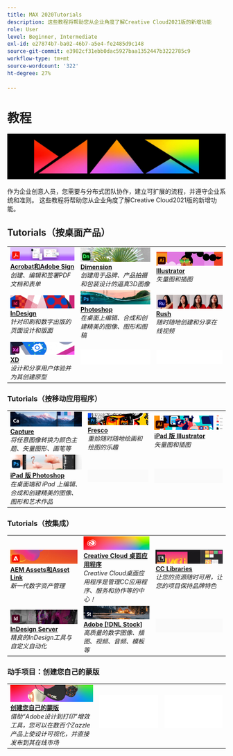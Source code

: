 ```yaml
---
title: MAX 2020Tutorials
description: 这些教程将帮助您从企业角度了解Creative Cloud2021版的新增功能
role: User
level: Beginner, Intermediate
exl-id: e27874b7-ba02-46b7-a5e4-fe2485d9c148
source-git-commit: e3982cf31ebb0dac5927baa1352447b3222785c9
workflow-type: tm+mt
source-wordcount: '322'
ht-degree: 27%

---
```


# 教程

![Max 2020 Hero Image](../assets/MAX.jpg)

作为企业创意人员，您需要与分布式团队协作，建立可扩展的流程，并遵守企业系统和准则。 这些教程将帮助您从企业角度了解Creative Cloud2021版的新增功能。

## Tutorials（按桌面产品）

<table style="table-layout:fixed">
<tr>
 <td>
    <a href="acrobat-sign.md">
      <img alt="Acrobat和Adobe Sign" src="../assets/DC.jpg" />
    </a>
    <div>
    <a href="acrobat-sign.md"><strong>Acrobat和Adobe Sign</strong></a>
    </div>
    <em>创建、编辑和签署PDF文档和表单</em>
    <br>
  </td>
  <td>
    <a href="dimension.md">
      <img alt="Dimension" src="../assets/Dimenio.jpg" />
    </a>
    <div>
    <a href="dimension.md"><strong>Dimension</strong></a>
    </div>
    <em>创建用于品牌、产品拍摄和包装设计的逼真3D图像</em>
    <br>
  </td>
  <td>
    <a href="illustrator.md">
      <img alt="Illustrator" src="../assets/Illustrator.jpg" />
    </a>
    <div>
    <a href="illustrator.md"><strong>Illustrator</strong></a>
    </div>
    <em>矢量图和插图</em>
    <br>
  </td>
</tr>
<tr>
 <td>
    <a href="indesign.md">
      <img alt="InDesign" src="../assets/InDesign.jpg" />
    </a>
    <div>
    <a href="indesign.md"><strong>InDesign</strong></a>
    </div>
    <em>针对印刷和数字出版的页面设计和版面</em>
    <br>
  </td>
  <td>
    <a href="photoshop.md">
      <img alt="Photoshop" src="../assets/Photoshop.jpg" />
    </a>
    <div>
    <a href="photoshop.md"><strong>Photoshop</strong></a>
    </div>
    <em>在桌面上编辑、合成和创建精美的图像、图形和图稿</em>
    <br>
  </td>
  <td>
    <a href="rush.md">
      <img alt="Rush" src="../assets/Rush.jpg" />
    </a>
    <div>
    <a href="rush.md"><strong>Rush</strong></a>
    </div>
    <em>随时随地创建和分享在线视频</em>
    <br>
  </td>
</tr>
<tr>
 <td>
    <a href="xd.md">
      <img alt="XD" src="../assets/XD.jpg" />
    </a>
    <div>
    <a href="xd.md"><strong>XD</strong></a>
    </div>
    <em>设计和分享用户体验并为其创建原型</em>
    <br>
  </td>
  <td>
    <img alt="间隔条" src="../assets/WhiteBanner_Spacer.png" />
    <div>
    <br>
  </td>
  <td>
    <img alt="间隔条" src="../assets/WhiteBanner_Spacer.png" />
    <div>
    <br>
  </td>
</tr>
</table>

### Tutorials（按移动应用程序）

<table style="table-layout:fixed">
<tr>
 <td>
    <a href="capture.md">
      <img alt="Capture" src="../assets/Capture.jpg" />
    </a>
    <div>
    <a href="capture.md"><strong>Capture</strong></a>
    </div>
    <em>将任意图像转换为颜色主题、矢量图形、画笔等</em>
    <br>
  </td>
  <td>
    <a href="fresco.md">
      <img alt="Fresco" src="../assets/Fresco.jpg" />
    </a>
    <div>
    <a href="fresco.md"><strong>Fresco</strong></a>
    </div>
    <em>重拾随时随地绘画和绘图的乐趣</em>
    <br>
  </td>
  <td>
    <a href="illustratoripad.md">
      <img alt="iPad 版 Illustrator" src="../assets/AIoniPad.jpg" />
    </a>
    <div>
    <a href="illustratoripad.md"><strong>iPad 版 Illustrator</strong></a>
    </div>
    <em>矢量图和插图</em>
    <br>
  </td>
</tr>
<tr>
 <td>
    <a href="photoshopipad.md">
      <img alt="iPad 版 Photoshop" src="../assets/PSoniPad.jpg" />
    </a>
    <div>
    <a href="photoshopipad.md"><strong>iPad 版 Photoshop</strong></a>
    </div>
    <em>在桌面端和 iPad 上编辑、合成和创建精美的图像、图形和艺术作品</em>
    <br>
  </td>
  <td>
    <img alt="间隔条" src="../assets/GrayBanner_Spacer.png" />
    <div>
    <br>
  </td>
  <td>
    <img alt="间隔条" src="../assets/GrayBanner_Spacer.png" />
    <div>
    <br>
  </td>
</tr>
</table>

### Tutorials（按集成）

<table style="table-layout:fixed">
<tr>
 <td>
    <a href="aem.md">
      <img alt="AEM Assets和Asset Link" src="../assets/AEM.jpg" />
    </a>
    <div>
    <a href="aem.md"><strong>AEM Assets和Asset Link</strong></a>
    </div>
    <em>新一代数字资产管理</em>
    <br>
  </td>
  <td>
    <a href="creativeclouddesktopapp.md">
      <img alt="Creative Cloud 桌面应用程序" src="../assets/CCDA.jpg" />
    </a>
    <div>
    <a href="creativeclouddesktopapp.md"><strong>Creative Cloud 桌面应用程序</strong></a>
    </div>
    <em>Creative Cloud桌面应用程序是管理CC应用程序、服务和协作等的中心！</em>
    <br>
  </td>
  <td>
    <a href="cclibraries.md">
      <img alt="CC Libraries" src="../assets/CCLibs.jpg" />
    </a>
    <div>
    <a href="cclibraries.md"><strong>CC Libraries</strong></a>
    </div>
    <em>让您的资源随时可用，让您的项目保持品牌特色</em>
    <br>
  </td>
</tr>
<tr>
<td>
    <a href="indesignserver.md">
      <img alt="InDesign Server" src="../assets/InDesignServer.jpg" />
    </a>
    <div>
    <a href="indesignserver.md"><strong>InDesign Server</strong></a>
    </div>
    <em>精良的InDesign工具与自定义自动化</em>
    <br>
  </td>
 <td>
    <a href="stock.md">
      <img alt="Adobe Stock" src="../assets/Stock.jpg" />
    </a>
    <div>
    <a href="stock.md"><strong>Adobe [!DNL Stock]</strong></a>
    </div>
    <em>高质量的数字图像、插图、视频、音频、模板等</em>
    <br>
  </td>
  <td>
    <img alt="间隔条" src="../assets/GrayBanner_Spacer.png" />
    <div>
    <br>
  </td>
</tr>
</table>

### 动手项目：创建您自己的蒙版

<table style="table-layout:fixed">
<tr>
 <td>
    <a href="handsonproject.md">
      <img alt="创建您自己的蒙版" src="../assets/faceMaskSplash.jpg" />
    </a>
    <div>
    <a href="handsonproject.md"><strong>创建您自己的蒙版</strong></a>
    </div>
    <em>借助“Adobe设计到打印”增效工具，您可以在数百个Zazzle产品上使设计可视化，并直接发布到其在线市场</em>
    <br>
  </td>
  <td>
    <img alt="间隔条" src="../assets/Whitespacer.png" />
    <div>
    <br>
  </td>
  <td>
    <img alt="间隔条" src="../assets/Whitespacer.png" />
    <div>
    <br>
  </td>
</tr>
</table>
